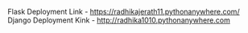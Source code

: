 Flask Deployment Link - https://radhikajerath11.pythonanywhere.com/
Django Deployment Kink - http://radhika1010.pythonanywhere.com
